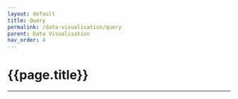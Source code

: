 ```yaml
---
layout: default
title: Query
permalink: /data-visualisation/query
parent: Data Visualisation
nav_order: 4
---
```


# {{page.title}}

---